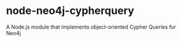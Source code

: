 node-neo4j-cypherquery
======================

A Node.js module that implements object-oriented Cypher Queries for Neo4j
